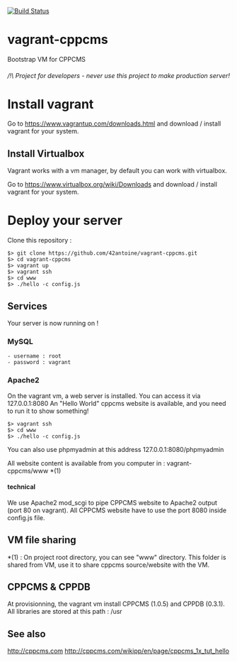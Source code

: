 [![Build Status](https://travis-ci.org/42antoine/vagrant-cppcms.svg?branch=master)](https://travis-ci.org/42antoine/vagrant-cppcms)

# vagrant-cppcms

Bootstrap VM for CPPCMS

###### /!\ Project for developers - never use this project to make production server!

# Install vagrant

Go to https://www.vagrantup.com/downloads.html and download / install vagrant for your system.

## Install Virtualbox

Vagrant works with a vm manager, by default you can work with virtualbox.

Go to  https://www.virtualbox.org/wiki/Downloads and download / install vagrant for your system.

# Deploy your server

Clone this repository :

	$> git clone https://github.com/42antoine/vagrant-cppcms.git
	$> cd vagrant-cppcms
	$> vagrant up
	$> vagrant ssh
	$> cd www
	$> ./hello -c config.js

## Services

Your server is now running on !

### MySQL

	- username : root
	- password : vagrant

### Apache2

On the vagrant vm, a web server is installed. You can access it via 127.0.0.1:8080
An "Hello World" cppcms website is available, and you need to run it to show something!

	$> vagrant ssh
	$> cd www
	$> ./hello -c config.js

You can also use phpmyadmin at this address 127.0.0.1:8080/phpmyadmin

All website content is available from you computer in : vagrant-cppcms/www *(1)

#### technical

We use Apache2 mod_scgi to pipe CPPCMS website to Apache2 output (port 80 on vagrant).
All CPPCMS website have to use the port 8080 inside config.js file.

## VM file sharing

*(1) : On project root directory, you can see "www" directory. This folder is shared from VM, use it to share cppcms source/website with the VM.

## CPPCMS & CPPDB

At provisionning, the vagrant vm install CPPCMS (1.0.5) and CPPDB (0.3.1).
All libraries are stored at this path : /usr

## See also

http://cppcms.com
http://cppcms.com/wikipp/en/page/cppcms_1x_tut_hello

